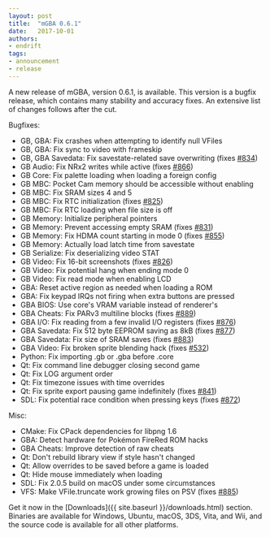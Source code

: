 ```yaml
---
layout: post
title:  "mGBA 0.6.1"
date:   2017-10-01
authors:
- endrift
tags:
- announcement
- release
---
```

A new release of mGBA, version 0.6.1, is available. This version is a bugfix release, which contains many stability and accuracy fixes. An extensive list of changes follows after the cut.<!--more-->

Bugfixes:

 - GB, GBA: Fix crashes when attempting to identify null VFiles
 - GB, GBA: Fix sync to video with frameskip
 - GB, GBA Savedata: Fix savestate-related save overwriting (fixes [#834](https://mgba.io/i/834))
 - GB Audio: Fix NRx2 writes while active (fixes [#866](https://mgba.io/i/866))
 - GB Core: Fix palette loading when loading a foreign config
 - GB MBC: Pocket Cam memory should be accessible without enabling
 - GB MBC: Fix SRAM sizes 4 and 5
 - GB MBC: Fix RTC initialization (fixes [#825](https://mgba.io/i/825))
 - GB MBC: Fix RTC loading when file size is off
 - GB Memory: Initialize peripheral pointers
 - GB Memory: Prevent accessing empty SRAM (fixes [#831](https://mgba.io/i/831))
 - GB Memory: Fix HDMA count starting in mode 0 (fixes [#855](https://mgba.io/i/855))
 - GB Memory: Actually load latch time from savestate
 - GB Serialize: Fix deserializing video STAT
 - GB Video: Fix 16-bit screenshots (fixes [#826](https://mgba.io/i/826))
 - GB Video: Fix potential hang when ending mode 0
 - GB Video: Fix read mode when enabling LCD
 - GBA: Reset active region as needed when loading a ROM
 - GBA: Fix keypad IRQs not firing when extra buttons are pressed
 - GBA BIOS: Use core's VRAM variable instead of renderer's
 - GBA Cheats: Fix PARv3 multiline blocks (fixes [#889](https://mgba.io/i/889))
 - GBA I/O: Fix reading from a few invalid I/O registers (fixes [#876](https://mgba.io/i/876))
 - GBA Savedata: Fix 512 byte EEPROM saving as 8kB (fixes [#877](https://mgba.io/i/877))
 - GBA Savedata: Fix size of SRAM saves (fixes [#883](https://mgba.io/i/883))
 - GBA Video: Fix broken sprite blending hack (fixes [#532](https://mgba.io/i/532))
 - Python: Fix importing .gb or .gba before .core
 - Qt: Fix command line debugger closing second game
 - Qt: Fix LOG argument order
 - Qt: Fix timezone issues with time overrides
 - Qt: Fix sprite export pausing game indefinitely (fixes [#841](https://mgba.io/i/841))
 - SDL: Fix potential race condition when pressing keys (fixes [#872](https://mgba.io/i/872))

Misc:

 - CMake: Fix CPack dependencies for libpng 1.6
 - GBA: Detect hardware for Pokémon FireRed ROM hacks
 - GBA Cheats: Improve detection of raw cheats
 - Qt: Don't rebuild library view if style hasn't changed
 - Qt: Allow overrides to be saved before a game is loaded
 - Qt: Hide mouse immediately when loading
 - SDL: Fix 2.0.5 build on macOS under some circumstances
 - VFS: Make VFile.truncate work growing files on PSV (fixes [#885](https://mgba.io/i/885))


Get it now in the [Downloads]({{ site.baseurl }}/downloads.html) section. Binaries are available for Windows, Ubuntu, macOS, 3DS, Vita, and Wii, and the source code is available for all other platforms.
